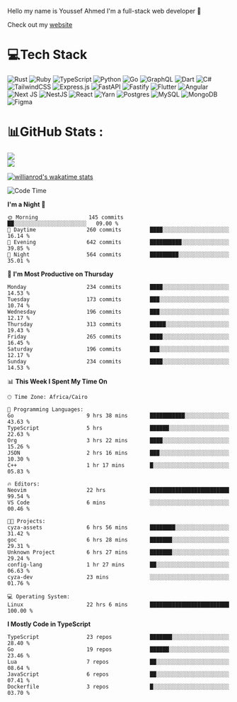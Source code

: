 Hello my name is Youssef Ahmed I'm a full-stack web developer 👋

Check out my [website](https://youssefahmed.vercel.app)
 
# 💻Tech Stack

![Rust](https://img.shields.io/badge/rust-%23000000.svg?style=for-the-badge&logo=rust&logoColor=white) ![Ruby](https://img.shields.io/badge/ruby-%23CC342D.svg?style=for-the-badge&logo=ruby&logoColor=white) ![TypeScript](https://img.shields.io/badge/typescript-%23007ACC.svg?style=for-the-badge&logo=typescript&logoColor=white) ![Python](https://img.shields.io/badge/python-3670A0?style=for-the-badge&logo=python&logoColor=ffdd54) ![Go](https://img.shields.io/badge/go-%2300ADD8.svg?style=for-the-badge&logo=go&logoColor=white) ![GraphQL](https://img.shields.io/badge/-GraphQL-E10098?style=for-the-badge&logo=graphql&logoColor=white) ![Dart](https://img.shields.io/badge/dart-%230175C2.svg?style=for-the-badge&logo=dart&logoColor=white) ![C#](https://img.shields.io/badge/c%23-%23239120.svg?style=for-the-badge&logo=c-sharp&logoColor=white) ![TailwindCSS](https://img.shields.io/badge/tailwindcss-%2338B2AC.svg?style=for-the-badge&logo=tailwind-css&logoColor=white) ![Express.js](https://img.shields.io/badge/express.js-%23404d59.svg?style=for-the-badge&logo=express&logoColor=%2361DAFB) ![FastAPI](https://img.shields.io/badge/FastAPI-005571?style=for-the-badge&logo=fastapi) ![Fastify](https://img.shields.io/badge/fastify-%23000000.svg?style=for-the-badge&logo=fastify&logoColor=white) ![Flutter](https://img.shields.io/badge/Flutter-%2302569B.svg?style=for-the-badge&logo=Flutter&logoColor=white) ![Angular](https://img.shields.io/badge/angular-%23DD0031.svg?style=for-the-badge&logo=angular&logoColor=white) ![Next JS](https://img.shields.io/badge/Next-black?style=for-the-badge&logo=next.js&logoColor=white) ![NestJS](https://img.shields.io/badge/nestjs-%23E0234E.svg?style=for-the-badge&logo=nestjs&logoColor=white) ![React](https://img.shields.io/badge/react-%2320232a.svg?style=for-the-badge&logo=react&logoColor=%2361DAFB) ![Yarn](https://img.shields.io/badge/yarn-%232C8EBB.svg?style=for-the-badge&logo=yarn&logoColor=white) ![Postgres](https://img.shields.io/badge/postgres-%23316192.svg?style=for-the-badge&logo=postgresql&logoColor=white) ![MySQL](https://img.shields.io/badge/mysql-%2300f.svg?style=for-the-badge&logo=mysql&logoColor=white) ![MongoDB](https://img.shields.io/badge/MongoDB-%234ea94b.svg?style=for-the-badge&logo=mongodb&logoColor=white)     ![Figma](https://img.shields.io/badge/figma-%23F24E1E.svg?style=for-the-badge&logo=figma&logoColor=white)

# 📊GitHub Stats :

![](https://github-readme-stats.vercel.app/api?username=joetifa2003&theme=tokyonight&hide_border=false&include_all_commits=false&count_private=false)<br/>
![](https://github-readme-streak-stats.herokuapp.com/?user=joetifa2003&theme=tokyonight&hide_border=false)<br/>

[![willianrod's wakatime stats](https://github-readme-stats.vercel.app/api/wakatime?username=joetifa2003&layout=compact)](https://github.com/anuraghazra/github-readme-stats)
<!--START_SECTION:waka-->
![Code Time](http://img.shields.io/badge/Code%20Time-2%2C583%20hrs%2027%20mins-blue)

**I'm a Night 🦉** 

```text
🌞 Morning                145 commits         ██░░░░░░░░░░░░░░░░░░░░░░░   09.00 % 
🌆 Daytime                260 commits         ████░░░░░░░░░░░░░░░░░░░░░   16.14 % 
🌃 Evening                642 commits         ██████████░░░░░░░░░░░░░░░   39.85 % 
🌙 Night                  564 commits         █████████░░░░░░░░░░░░░░░░   35.01 % 
```
📅 **I'm Most Productive on Thursday** 

```text
Monday                   234 commits         ████░░░░░░░░░░░░░░░░░░░░░   14.53 % 
Tuesday                  173 commits         ███░░░░░░░░░░░░░░░░░░░░░░   10.74 % 
Wednesday                196 commits         ███░░░░░░░░░░░░░░░░░░░░░░   12.17 % 
Thursday                 313 commits         █████░░░░░░░░░░░░░░░░░░░░   19.43 % 
Friday                   265 commits         ████░░░░░░░░░░░░░░░░░░░░░   16.45 % 
Saturday                 196 commits         ███░░░░░░░░░░░░░░░░░░░░░░   12.17 % 
Sunday                   234 commits         ████░░░░░░░░░░░░░░░░░░░░░   14.53 % 
```


📊 **This Week I Spent My Time On** 

```text
🕑︎ Time Zone: Africa/Cairo

💬 Programming Languages: 
Go                       9 hrs 38 mins       ███████████░░░░░░░░░░░░░░   43.63 % 
TypeScript               5 hrs               ██████░░░░░░░░░░░░░░░░░░░   22.63 % 
Org                      3 hrs 22 mins       ████░░░░░░░░░░░░░░░░░░░░░   15.26 % 
JSON                     2 hrs 16 mins       ███░░░░░░░░░░░░░░░░░░░░░░   10.30 % 
C++                      1 hr 17 mins        █░░░░░░░░░░░░░░░░░░░░░░░░   05.83 % 

🔥 Editors: 
Neovim                   22 hrs              █████████████████████████   99.54 % 
VS Code                  6 mins              ░░░░░░░░░░░░░░░░░░░░░░░░░   00.46 % 

🐱‍💻 Projects: 
cyza-assets              6 hrs 56 mins       ████████░░░░░░░░░░░░░░░░░   31.42 % 
goc                      6 hrs 28 mins       ███████░░░░░░░░░░░░░░░░░░   29.31 % 
Unknown Project          6 hrs 27 mins       ███████░░░░░░░░░░░░░░░░░░   29.24 % 
config-lang              1 hr 27 mins        ██░░░░░░░░░░░░░░░░░░░░░░░   06.63 % 
cyza-dev                 23 mins             ░░░░░░░░░░░░░░░░░░░░░░░░░   01.76 % 

💻 Operating System: 
Linux                    22 hrs 6 mins       █████████████████████████   100.00 % 
```

**I Mostly Code in TypeScript** 

```text
TypeScript               23 repos            ███████░░░░░░░░░░░░░░░░░░   28.40 % 
Go                       19 repos            ██████░░░░░░░░░░░░░░░░░░░   23.46 % 
Lua                      7 repos             ██░░░░░░░░░░░░░░░░░░░░░░░   08.64 % 
JavaScript               6 repos             ██░░░░░░░░░░░░░░░░░░░░░░░   07.41 % 
Dockerfile               3 repos             █░░░░░░░░░░░░░░░░░░░░░░░░   03.70 % 
```




<!--END_SECTION:waka-->
